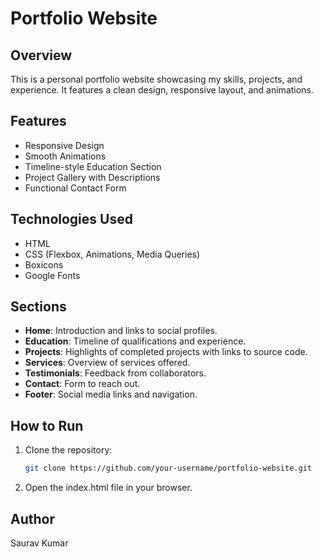 # Portfolio Website  

## Overview  
This is a personal portfolio website showcasing my skills, projects, and experience. It features a clean design, responsive layout, and animations.

## Features  
- Responsive Design  
- Smooth Animations  
- Timeline-style Education Section  
- Project Gallery with Descriptions  
- Functional Contact Form  

## Technologies Used  
- HTML  
- CSS (Flexbox, Animations, Media Queries)  
- Boxicons  
- Google Fonts  

## Sections  
- **Home**: Introduction and links to social profiles.  
- **Education**: Timeline of qualifications and experience.  
- **Projects**: Highlights of completed projects with links to source code.  
- **Services**: Overview of services offered.  
- **Testimonials**: Feedback from collaborators.  
- **Contact**: Form to reach out.  
- **Footer**: Social media links and navigation.

## How to Run  
1. Clone the repository:  
   ```bash
   git clone https://github.com/your-username/portfolio-website.git
2. Open the index.html file in your browser.

## Author
Saurav Kumar
